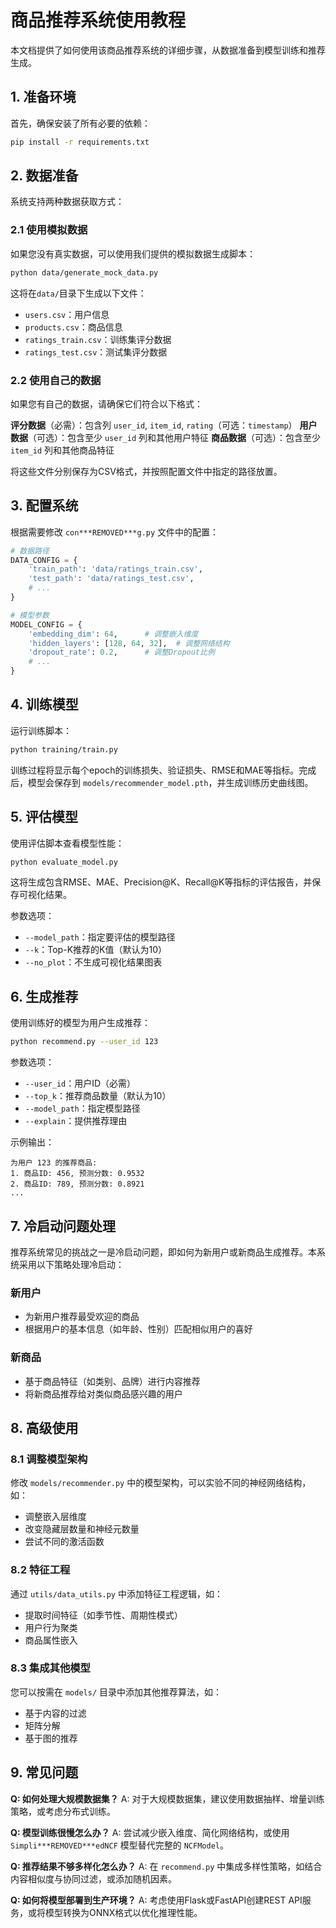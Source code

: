 # 商品推荐系统使用教程

本文档提供了如何使用该商品推荐系统的详细步骤，从数据准备到模型训练和推荐生成。

## 1. 准备环境

首先，确保安装了所有必要的依赖：

```bash
pip install -r requirements.txt
```

## 2. 数据准备

系统支持两种数据获取方式：

### 2.1 使用模拟数据

如果您没有真实数据，可以使用我们提供的模拟数据生成脚本：

```bash
python data/generate_mock_data.py
```

这将在`data/`目录下生成以下文件：
- `users.csv`：用户信息
- `products.csv`：商品信息
- `ratings_train.csv`：训练集评分数据
- `ratings_test.csv`：测试集评分数据

### 2.2 使用自己的数据

如果您有自己的数据，请确保它们符合以下格式：

**评分数据**（必需）：包含列 `user_id`, `item_id`, `rating`（可选：`timestamp`）
**用户数据**（可选）：包含至少 `user_id` 列和其他用户特征
**商品数据**（可选）：包含至少 `item_id` 列和其他商品特征

将这些文件分别保存为CSV格式，并按照配置文件中指定的路径放置。

## 3. 配置系统

根据需要修改 `con***REMOVED***g.py` 文件中的配置：

```python
# 数据路径
DATA_CONFIG = {
    'train_path': 'data/ratings_train.csv',
    'test_path': 'data/ratings_test.csv',
    # ...
}

# 模型参数
MODEL_CONFIG = {
    'embedding_dim': 64,      # 调整嵌入维度
    'hidden_layers': [128, 64, 32],  # 调整网络结构
    'dropout_rate': 0.2,      # 调整Dropout比例
    # ...
}
```

## 4. 训练模型

运行训练脚本：

```bash
python training/train.py
```

训练过程将显示每个epoch的训练损失、验证损失、RMSE和MAE等指标。完成后，模型会保存到 `models/recommender_model.pth`，并生成训练历史曲线图。

## 5. 评估模型

使用评估脚本查看模型性能：

```bash
python evaluate_model.py
```

这将生成包含RMSE、MAE、Precision@K、Recall@K等指标的评估报告，并保存可视化结果。

参数选项：
- `--model_path`：指定要评估的模型路径
- `--k`：Top-K推荐的K值（默认为10）
- `--no_plot`：不生成可视化结果图表

## 6. 生成推荐

使用训练好的模型为用户生成推荐：

```bash
python recommend.py --user_id 123
```

参数选项：
- `--user_id`：用户ID（必需）
- `--top_k`：推荐商品数量（默认为10）
- `--model_path`：指定模型路径
- `--explain`：提供推荐理由

示例输出：
```
为用户 123 的推荐商品:
1. 商品ID: 456, 预测分数: 0.9532
2. 商品ID: 789, 预测分数: 0.8921
...
```

## 7. 冷启动问题处理

推荐系统常见的挑战之一是冷启动问题，即如何为新用户或新商品生成推荐。本系统采用以下策略处理冷启动：

### 新用户
- 为新用户推荐最受欢迎的商品
- 根据用户的基本信息（如年龄、性别）匹配相似用户的喜好

### 新商品
- 基于商品特征（如类别、品牌）进行内容推荐
- 将新商品推荐给对类似商品感兴趣的用户

## 8. 高级使用

### 8.1 调整模型架构

修改 `models/recommender.py` 中的模型架构，可以实验不同的神经网络结构，如：
- 调整嵌入层维度
- 改变隐藏层数量和神经元数量
- 尝试不同的激活函数

### 8.2 特征工程

通过 `utils/data_utils.py` 中添加特征工程逻辑，如：
- 提取时间特征（如季节性、周期性模式）
- 用户行为聚类
- 商品属性嵌入

### 8.3 集成其他模型

您可以按需在 `models/` 目录中添加其他推荐算法，如：
- 基于内容的过滤
- 矩阵分解
- 基于图的推荐

## 9. 常见问题

**Q: 如何处理大规模数据集？**
A: 对于大规模数据集，建议使用数据抽样、增量训练策略，或考虑分布式训练。

**Q: 模型训练很慢怎么办？**
A: 尝试减少嵌入维度、简化网络结构，或使用 `Simpli***REMOVED***edNCF` 模型替代完整的 `NCFModel`。

**Q: 推荐结果不够多样化怎么办？**
A: 在 `recommend.py` 中集成多样性策略，如结合内容相似度与协同过滤，或添加随机因素。

**Q: 如何将模型部署到生产环境？**
A: 考虑使用Flask或FastAPI创建REST API服务，或将模型转换为ONNX格式以优化推理性能。 